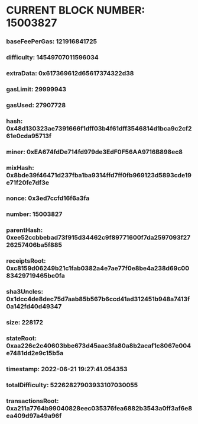 # CURRENT BLOCK NUMBER: 15003827

### baseFeePerGas: 121916841725
### difficulty: 14549707011596034
### extraData: 0x617369612d65617374322d38
### gasLimit: 29999943
### gasUsed: 27907728
### hash: 0x48d130323ae7391666f1dff03b4f61dff3546814d1bca9c2cf261e0cda95713f
### miner: 0xEA674fdDe714fd979de3EdF0F56AA9716B898ec8
### mixHash: 0x8bde39f46471d237fba1ba9314ffd7ff0fb969123d5893cde19e71f20fe7df3e
### nonce: 0x3ed7ccfd16f6a3fa
### number: 15003827
### parentHash: 0xee52ccbbebad73f915d34462c9f89771600f7da2597093f2726257406ba5f885
### receiptsRoot: 0xc8159d06249b21c1fab0382a4e7ae77f0e8be4a238d69c0083429719465be0fa
### sha3Uncles: 0x1dcc4de8dec75d7aab85b567b6ccd41ad312451b948a7413f0a142fd40d49347
### size: 228172
### stateRoot: 0xaa226c2c40603bbe673d45aac3fa80a8b2acaf1c8067e004e7481dd2e9c15b5a
### timestamp: 2022-06-21 19:27:41.054353
### totalDifficulty: 52262827903933107030055
### transactionsRoot: 0xa211a7764b99040828eec035376fea6882b3543a0ff3af6e8ea409d97a49a96f
